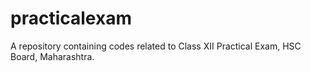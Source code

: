 # practicalexam
A repository containing codes related to Class XII Practical Exam, HSC Board, Maharashtra.
